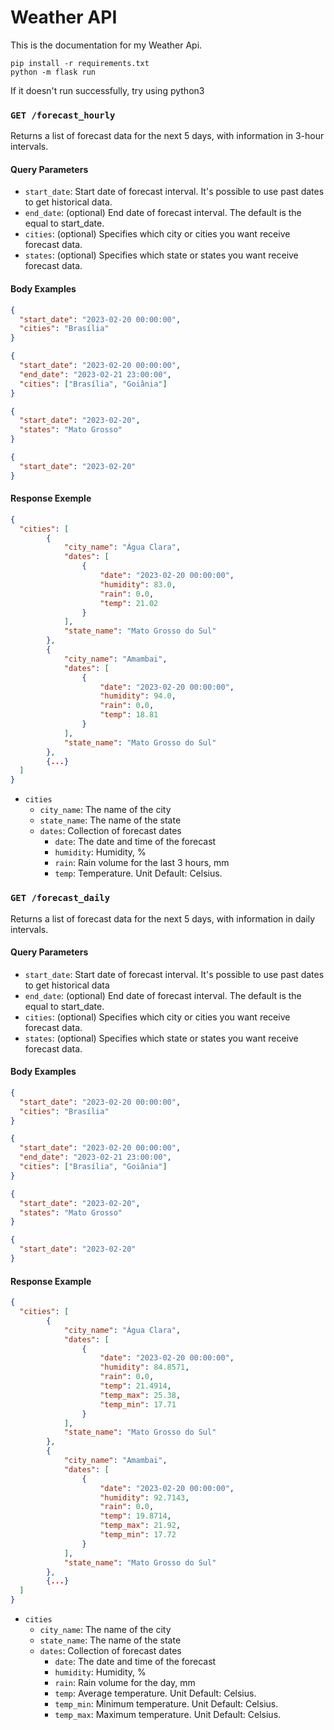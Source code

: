 # Weather API

This is the documentation for my Weather Api.

```
pip install -r requirements.txt
python -m flask run
```
If it doesn't run successfully, try using python3

### `GET /forecast_hourly`

Returns a list of forecast data for the next 5 days, with information in 3-hour intervals.

#### Query Parameters

- `start_date`: Start date of forecast interval. It's possible to use past dates to get historical data.
- `end_date`: (optional) End date of forecast interval. The default is the equal to start_date.
- `cities`: (optional) Specifies which city or cities you want receive forecast data.
- `states`: (optional) Specifies which state or states you want receive forecast data.

#### Body Examples

```json
{
  "start_date": "2023-02-20 00:00:00",
  "cities": "Brasília"
}
```

```json
{
  "start_date": "2023-02-20 00:00:00",
  "end_date": "2023-02-21 23:00:00",
  "cities": ["Brasília", "Goiânia"]
}
```

```json
{
  "start_date": "2023-02-20",
  "states": "Mato Grosso"
}
```

```json
{
  "start_date": "2023-02-20"
}
```

#### Response Exemple

```json
{
  "cities": [
        {
            "city_name": "Água Clara",
            "dates": [
                {
                    "date": "2023-02-20 00:00:00",
                    "humidity": 83.0,
                    "rain": 0.0,
                    "temp": 21.02
                }
            ],
            "state_name": "Mato Grosso do Sul"
        },
        {
            "city_name": "Amambai",
            "dates": [
                {
                    "date": "2023-02-20 00:00:00",
                    "humidity": 94.0,
                    "rain": 0.0,
                    "temp": 18.81
                }
            ],
            "state_name": "Mato Grosso do Sul"
        },
        {...}
  ]
}
```

- `cities`
  - `city_name`: The name of the city
  - `state_name`: The name of the state
  - `dates`: Collection of forecast dates
    - `date`: The date and time of the forecast
    - `humidity`: Humidity, %
    - `rain`: Rain volume for the last 3 hours, mm
    - `temp`: Temperature. Unit Default: Celsius.

### `GET /forecast_daily`

Returns a list of forecast data for the next 5 days, with information in daily intervals.

#### Query Parameters

- `start_date`: Start date of forecast interval. It's possible to use past dates to get historical data
- `end_date`: (optional) End date of forecast interval. The default is the equal to start_date.
- `cities`: (optional) Specifies which city or cities you want receive forecast data.
- `states`: (optional) Specifies which state or states you want receive forecast data.

#### Body Examples

```json
{
  "start_date": "2023-02-20 00:00:00",
  "cities": "Brasília"
}
```

```json
{
  "start_date": "2023-02-20 00:00:00",
  "end_date": "2023-02-21 23:00:00",
  "cities": ["Brasília", "Goiânia"]
}
```

```json
{
  "start_date": "2023-02-20",
  "states": "Mato Grosso"
}
```

```json
{
  "start_date": "2023-02-20"
}
```

#### Response Example

```json
{
  "cities": [
        {
            "city_name": "Água Clara",
            "dates": [
                {
                    "date": "2023-02-20 00:00:00",
                    "humidity": 84.8571,
                    "rain": 0.0,
                    "temp": 21.4914,
                    "temp_max": 25.38,
                    "temp_min": 17.71
                }
            ],
            "state_name": "Mato Grosso do Sul"
        },
        {
            "city_name": "Amambai",
            "dates": [
                {
                    "date": "2023-02-20 00:00:00",
                    "humidity": 92.7143,
                    "rain": 0.0,
                    "temp": 19.8714,
                    "temp_max": 21.92,
                    "temp_min": 17.72
                }
            ],
            "state_name": "Mato Grosso do Sul"
        },
        {...}
  ]
}
```

- `cities`
  - `city_name`: The name of the city
  - `state_name`: The name of the state
  - `dates`: Collection of forecast dates
    - `date`: The date and time of the forecast
    - `humidity`: Humidity, %
    - `rain`: Rain volume for the day, mm
    - `temp`: Average temperature. Unit Default: Celsius.
    - `temp_min`: Minimum temperature. Unit Default: Celsius.
    - `temp_max`: Maximum temperature. Unit Default: Celsius.
